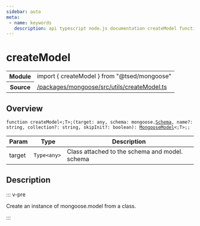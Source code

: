 ```yaml
---
sidebar: auto
meta:
 - name: keywords
   description: api typescript node.js documentation createModel function
---
```

# createModel <Badge text="Function" type="function"/>
<!-- Summary -->
<section class="symbol-info"><table class="is-full-width"><tbody><tr><th>Module</th><td><div class="lang-typescript"><span class="token keyword">import</span> { createModel }&nbsp;<span class="token keyword">from</span>&nbsp;<span class="token string">"@tsed/mongoose"</span></div></td></tr><tr><th>Source</th><td><a href="https://github.com/Romakita/ts-express-decorators/blob/v5.0.2/packages/mongoose/src/utils/createModel.ts#L0-L0">/packages/mongoose/src/utils/createModel.ts</a></td></tr></tbody></table></section>

<!-- Overview -->
## Overview


<pre><code class="typescript-lang ">function createModel&lt<span class="token punctuation">;</span>T&gt<span class="token punctuation">;</span><span class="token punctuation">(</span>target<span class="token punctuation">:</span> <span class="token keyword">any</span><span class="token punctuation">,</span> schema<span class="token punctuation">:</span> mongoose.<a href="/api/mongoose/decorators/Schema.html"><span class="token">Schema</span></a><span class="token punctuation">,</span> name?<span class="token punctuation">:</span> <span class="token keyword">string</span><span class="token punctuation">,</span> collection?<span class="token punctuation">:</span> <span class="token keyword">string</span><span class="token punctuation">,</span> skipInit?<span class="token punctuation">:</span> <span class="token keyword">boolean</span><span class="token punctuation">)</span><span class="token punctuation">:</span> <a href="/api/mongoose/interfaces/MongooseModel.html"><span class="token">MongooseModel</span></a>&lt<span class="token punctuation">;</span>T&gt<span class="token punctuation">;</span><span class="token punctuation">;</span></code></pre>




<!-- Params -->
Param | Type | Description
---|---|---
 target|<code>Type&lt;any&gt;</code>|Class attached to the schema and model.  schema|<code>"mongoose".Schema</code>|Schema that will be attached to the model.  name|<code>string</code>|Optional. model name  collection|<code>string</code>|Optional. (, induced from model name)  skipInit|<code>boolean</code>|Optional. whether to skip initialization (defaults to false) 



<!-- Description -->
## Description

::: v-pre

Create an instance of mongoose.model from a class.


:::